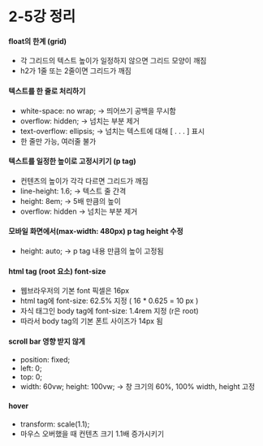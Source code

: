 # 2-5강 정리

#### float의 한계 (grid)
* 각 그리드의 텍스트 높이가 일정하지 않으면 그리드 모양이 깨짐
* h2가 1줄 또는 2줄이면 그리드가 깨짐

#### 텍스트를 한 줄로 처리하기
* white-space: no wrap; -> 띄어쓰기 공백을 무시함
* overflow: hidden; -> 넘치는 부분 제거
* text-overflow: ellipsis; -> 넘치는 텍스트에 대해 [ . . . ] 표시
* 한 줄만 가능, 여러줄 불가

#### 텍스트를 일정한 높이로 고정시키기 (p tag)
* 컨텐츠의 높이가 각각 다르면 그리드가 깨짐
* line-height: 1.6; -> 텍스트 줄 간격
* height: 8em; -> 5배 만큼의 높이
* overflow: hidden -> 넘치는 부분 제거

#### 모바일 화면에서(max-width: 480px) p tag height 수정
* height: auto; -> p tag 내용 만큼의 높이 고정됨

#### html tag (root 요소) font-size
* 웹브라우저의 기본 font 픽셀은 16px
* html tag에 font-size: 62.5% 지정 ( 16 * 0.625 = 10 px )
* 자식 태그인 body tag에 font-size: 1.4rem 지정 (r은 root)
* 따라서 body tag의 기본 폰트 사이즈가 14px 됨

#### scroll bar 영향 받지 않게
* position: fixed;
* left: 0;
* top: 0;
* width: 60vw; height: 100vw; -> 창 크기의 60%, 100% width, height 고정

#### hover
* transform: scale(1.1);
* 마우스 오버했을 때 컨텐츠 크기 1.1배 증가시키기
